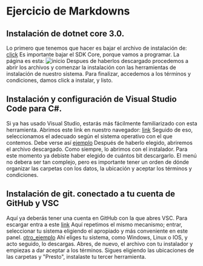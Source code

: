 # Ejercicio de Markdowns

## Instalación de dotnet core 3.0.
Lo primero que tenemos que hacer es bajar el archivo de instalación de:
[click](https://dotnet.microsoft.com/download/dotnet-core/3.0)
Es importante bajar el SDK Core, porque vamos a programar. La página es esta:
![inicio](./img/captura.PNG)
Despues de haberlos descargado procedemos a abrir los archivos y comenzar la instalación con las herramientas de instalación de nuestro sistema.
Para finalizar, accedemos a los términos y condiciones, damos click a instalar, y listo.
 
## Instalación y configuración de Visual Studio Code para C#.
Si ya has usado Visual Studio, estarás más fácilmente familiarizado con esta herramienta.
Abrimos este link en nuestro navegador:
[link](https://code.visualstudio.com/download)
Seguido de eso, seleccionamos el adecuado según el sistema operativo con el que contemos. Debe verse así
[ejemplo](./imagen/vsc.PNG)
Después de haberlo elegido, abriremos el archivo descargado. Como siempre, lo abrimos con el instalador. Para este momento ya debiste haber elegido de cuántos bit descargarlo.
El menú no debera ser tan complejo, pero es importante tener un orden de dónde organizar las carpetas con los datos, la ubicación y aceptar los términos y condiciones.


## Instalación de git. conectado a tu cuenta de GitHub y VSC
Aquí ya deberás tener una cuenta en GitHub con la que abres VSC.
Para escargar entra a este
[link](https://git-scm.com/downloads)
Aquí repetimos el mismo mecanismo; entrar, seleccionar tu sistema eligiendo el apropiado y más conveniente en este panel.
[otro_ejemplo](./img/g.PNG)
Ahí eliges tu sistema, como Windows, Linux o IOS, y acto seguido, lo descargas.
Abres, de nuevo, el archivo con tu instalador y empiezas a dar aceptar a los términos. Sigues eligiendo las ubicaciones de las carpetas y "Presto", instalaste tu tercer herramienta.